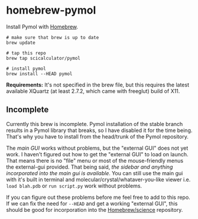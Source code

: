 homebrew-pymol
==========

Install Pymol with [Homebrew][hb].

    # make sure that brew is up to date
    brew update

    # tap this repo
    brew tap scicalculator/pymol

    # install pymol
    brew install --HEAD pymol

**Requirements:** It's not specified in the brew file, but this requires
the latest available XQuartz (at least 2.7.2, which came with freeglut)
build of X11.

## Incomplete

Currently this brew is incomplete. Pymol installation of the stable
branch results in a Pymol library that breaks, so I have disabled it for
the time being. That's why you have to install from the head/trunk of
the Pymol repository.

The *main GUI* works without problems, but the "external GUI" does
not yet work. I haven't figured out how to get the "external GUI" to
load on launch. That means there is no "file" menu or most of the
mouse-friendly menus the external-gui provided. That being said, *the
sidebar and anything incorporated into the main gui is available*.
You can still use the main gui with it's built in terminal and
molecular/crystal/whataver-you-like viewer i.e. `load blah.pdb` or `run
script.py` work without problems.

If you can figure out these problems before me feel free to add to
this repo. If we can fix the need for `--HEAD` and get a working
"external GUI", this should be good for incorporation into the
[Homebrew/science][hbsci] repository.

[hb]:http://mxcl.github.com/homebrew/
[hbsci]:https://github.com/Homebrew/homebrew-science
